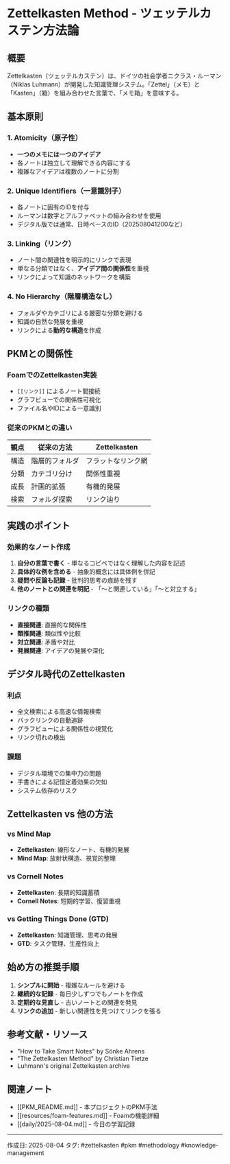 # Zettelkasten Method - ツェッテルカステン方法論

## 概要

Zettelkasten（ツェッテルカステン）は、ドイツの社会学者ニクラス・ルーマン（Niklas Luhmann）が開発した知識管理システム。「Zettel」（メモ）と「Kasten」（箱）を組み合わせた言葉で、「メモ箱」を意味する。

## 基本原則

### 1. Atomicity（原子性）
- **一つのメモには一つのアイデア**
- 各ノートは独立して理解できる内容にする
- 複雑なアイデアは複数のノートに分割

### 2. Unique Identifiers（一意識別子）
- 各ノートに固有のIDを付与
- ルーマンは数字とアルファベットの組み合わせを使用
- デジタル版では通常、日時ベースのID（202508041200など）

### 3. Linking（リンク）
- ノート間の関連性を明示的にリンクで表現
- 単なる分類ではなく、**アイデア間の関係性**を重視
- リンクによって知識のネットワークを構築

### 4. No Hierarchy（階層構造なし）
- フォルダやカテゴリによる厳密な分類を避ける
- 知識の自然な発展を重視
- リンクによる**動的な構造**を作成

## PKMとの関係性

### FoamでのZettelkasten実装
- `[[リンク]]` によるノート間接続
- グラフビューでの関係性可視化
- ファイル名やIDによる一意識別

### 従来のPKMとの違い
| 観点 | 従来の方法 | Zettelkasten |
|------|------------|-------------|
| 構造 | 階層的フォルダ | フラットなリンク網 |
| 分類 | カテゴリ分け | 関係性重視 |
| 成長 | 計画的拡張 | 有機的発展 |
| 検索 | フォルダ探索 | リンク辿り |

## 実践のポイント

### 効果的なノート作成
1. **自分の言葉で書く** - 単なるコピペではなく理解した内容を記述
2. **具体的な例を含める** - 抽象的概念には具体例を併記
3. **疑問や反論も記録** - 批判的思考の痕跡を残す
4. **他のノートとの関連を明記** - 「〜と関連している」「〜と対立する」

### リンクの種類
- **直接関連**: 直接的な関係性
- **類推関連**: 類似性や比較
- **対立関連**: 矛盾や対比
- **発展関連**: アイデアの発展や深化

## デジタル時代のZettelkasten

### 利点
- 全文検索による高速な情報検索
- バックリンクの自動追跡
- グラフビューによる関係性の視覚化
- リンク切れの検出

### 課題
- デジタル環境での集中力の問題
- 手書きによる記憶定着効果の欠如
- システム依存のリスク

## Zettelkasten vs 他の方法

### vs Mind Map
- **Zettelkasten**: 線形なノート、有機的発展
- **Mind Map**: 放射状構造、視覚的整理

### vs Cornell Notes
- **Zettelkasten**: 長期的知識蓄積
- **Cornell Notes**: 短期的学習、復習重視

### vs Getting Things Done (GTD)
- **Zettelkasten**: 知識管理、思考の発展
- **GTD**: タスク管理、生産性向上

## 始め方の推奨手順

1. **シンプルに開始** - 複雑なルールを避ける
2. **継続的な記録** - 毎日少しずつでもノートを作成
3. **定期的な見直し** - 古いノートとの関連を発見
4. **リンクの追加** - 新しい関連性を見つけてリンクを張る

## 参考文献・リソース

- "How to Take Smart Notes" by Sönke Ahrens
- "The Zettelkasten Method" by Christian Tietze
- Luhmann's original Zettelkasten archive

## 関連ノート
- [[PKM_README.md]] - 本プロジェクトのPKM手法
- [[resources/foam-features.md]] - Foamの機能詳細
- [[daily/2025-08-04.md]] - 今日の学習記録

---
作成日: 2025-08-04
タグ: #zettelkasten #pkm #methodology #knowledge-management